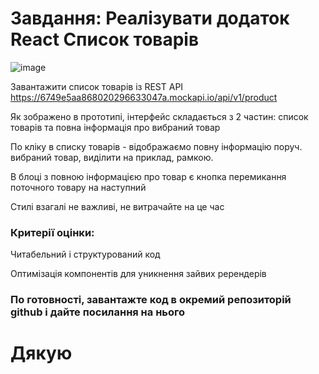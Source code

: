 # Завдання: Реалізувати додаток React Список товарів

![image](https://github.com/user-attachments/assets/0d61fa3c-44eb-4668-8f65-3b340509d681)


Завантажити список товарів із REST API https://6749e5aa868020296633047a.mockapi.io/api/v1/product

Як зображено в прототипі, інтерфейс складається з 2 частин: список товарів та повна інформація про вибраний товар

По кліку в списку товарів - відображаємо повну інформацію поруч. вибраний товар, виділити на приклад, рамкою.

В блоці з повною інформацією про товар є кнопка перемикання поточного товару на наступний

Стилі взагалі не важливі, не витрачайте на це час

### Критерії оцінки:

Читабельний і структурований код

Оптимізація компонентів для уникнення зайвих ререндерів

### По готовності, завантажте код в окремий репозиторій github і дайте посилання на нього

# Дякую
